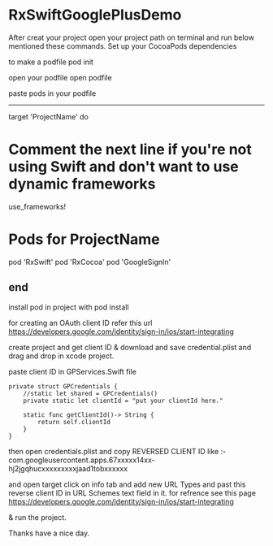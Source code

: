 # RxSwiftGooglePlusDemo
After creat your project open your project path on terminal and run below mentioned these commands.
Set up your CocoaPods dependencies

to make a podfile
pod init

open your podfile
open podfile

paste pods in your podfile

--------------------------------------------------------------------------

target 'ProjectName' do
  # Comment the next line if you're not using Swift and don't want to use dynamic frameworks
  use_frameworks!

  # Pods for ProjectName
   pod 'RxSwift'
   pod 'RxCocoa'
   pod 'GoogleSignIn'

end
-------------------------------------------------------------------------------

install pod in project with
pod install


for creating an OAuth client ID refer this url
https://developers.google.com/identity/sign-in/ios/start-integrating

create project and get client ID & download and save credential.plist and drag and drop in xcode project.

paste client ID in GPServices.Swift file 

```
private struct GPCredentials {
    //static let shared = GPCredentials()
    private static let clientId = "put your clientId here."
    
    static func getClientId()-> String {
        return self.clientId
    }
}
```

then open credentials.plist and copy REVERSED CLIENT ID like :- com.googleusercontent.apps.67xxxxx14xx-hj2jgqhucxxxxxxxxxjaad1tobxxxxxx

and open target click on info tab and add new URL Types and past this reverse client ID in URL Schemes text field in it.
for refrence see this page https://developers.google.com/identity/sign-in/ios/start-integrating

& run the project.

Thanks have a nice day.
